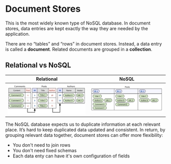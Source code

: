 # Document Stores

This is the most widely known type of NoSQL database. In document stores, data entries are kept exactly the way they are needed by the application.

There are no “tables” and “rows” in document stores. Instead, a data entry is called a **document**. Related documents are grouped in a **collection**.

## Relational vs NoSQL

Relational | NoSQL
---------- | -----
![relational](./relational.png) | ![non_relational](./non_relational.png)

The NoSQL database expects us to duplicate information at each relevant place. It’s hard to keep duplicated data updated and consistent. In return, by grouping relevant data together, document stores can offer more flexibility:

* You don't need to join rows
* You don't need fixed schemas
* Each data enty can have it's own configuration of fields
